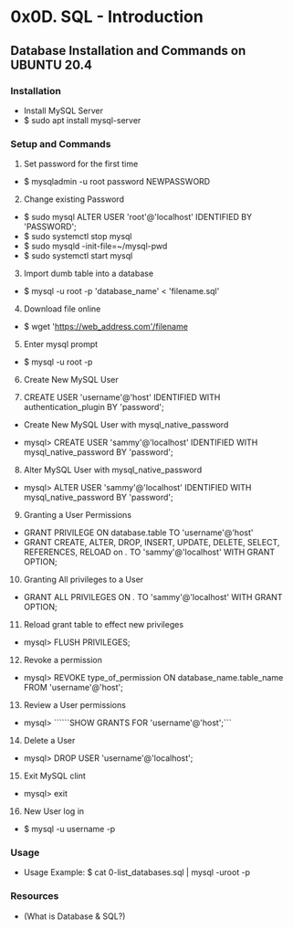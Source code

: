 # 0x0D. SQL - Introduction
## Database Installation and Commands on UBUNTU 20.4

### Installation
- Install MySQL Server
 - $ sudo apt install mysql-server

### Setup and Commands
1. Set password for the first time

 - $ mysqladmin -u root password NEWPASSWORD
2. Change existing Password

 - $ sudo mysql ALTER USER 'root'@'localhost' IDENTIFIED BY 'PASSWORD';
 - $ sudo systemctl stop mysql
 - $ sudo mysqld -init-file=~/mysql-pwd
 - $ sudo systemctl start mysql
3. Import dumb table into a database

 - $ mysql -u root -p 'database_name' < 'filename.sql'
4. Download file online

 - $ wget 'https://web_address.com'/filename
5. Enter mysql prompt

 - $ mysql -u root -p
6. Create New MySQL User

7.  CREATE USER 'username'@'host' IDENTIFIED WITH authentication_plugin BY 'password';
 - Create New MySQL User with mysql_native_password

 - mysql> CREATE USER 'sammy'@'localhost' IDENTIFIED WITH mysql_native_password BY 'password';
8. Alter MySQL User with mysql_native_password

 - mysql> ALTER USER 'sammy'@'localhost' IDENTIFIED WITH mysql_native_password BY 'password';
9. Granting a User Permissions

 -  GRANT PRIVILEGE ON database.table TO 'username'@'host'
 -  GRANT CREATE, ALTER, DROP, INSERT, UPDATE, DELETE, SELECT, REFERENCES, RELOAD on *.* TO 'sammy'@'localhost' WITH GRANT OPTION;
10. Granting All privileges to a User

 -  GRANT ALL PRIVILEGES ON *.* TO 'sammy'@'localhost' WITH GRANT OPTION;
11. Reload grant table to effect new privileges

 - mysql> FLUSH PRIVILEGES;
12. Revoke a permission

 - mysql> REVOKE type_of_permission ON database_name.table_name FROM 'username'@'host';
13. Review a User permissions

 - mysql> ``````SHOW GRANTS FOR 'username'@'host';```
14. Delete a User

 - mysql> DROP USER 'username'@'localhost';
15. Exit MySQL clint

 - mysql> exit
16. New User log in

 - $ mysql -u username -p
### Usage
 - Usage Example: $ cat 0-list_databases.sql | mysql -uroot -p
### Resources
- (What is Database & SQL?)
